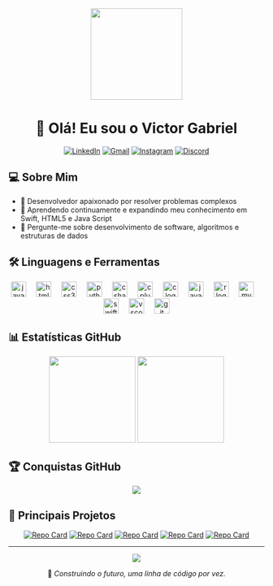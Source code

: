 <div align="center">
  <img src="https://user-images.githubusercontent.com/67410476/142714864-95efafbd-c99b-4991-be24-f8c776fbb8c0.gif" width="180" />

  # 👋 Olá! Eu sou o Victor Gabriel
  
  [![LinkedIn](https://img.shields.io/badge/LinkedIn-0077B5?style=for-the-badge&logo=linkedin&logoColor=white)](https://www.linkedin.com/)
  [![Gmail](https://img.shields.io/badge/Gmail-D14836?style=for-the-badge&logo=gmail&logoColor=white)](mailto:victorgabrielbarbosa88@gmail.com)
  [![Instagram](https://img.shields.io/badge/Instagram-E4405F?style=for-the-badge&logo=instagram&logoColor=white)](https://www.instagram.com/)
  [![Discord](https://img.shields.io/badge/Discord-7289DA?style=for-the-badge&logo=discord&logoColor=white)](https://discord.com/)
</div>

## 💻 Sobre Mim

- 🚀 Desenvolvedor apaixonado por resolver problemas complexos
- 🌱 Aprendendo continuamente e expandindo meu conhecimento em Swift, HTML5 e Java Script
- 💬 Pergunte-me sobre desenvolvimento de software, algoritmos e estruturas de dados

## 🛠️ Linguagens e Ferramentas

<div align="center">
  <img src="https://cdn.jsdelivr.net/gh/devicons/devicon/icons/javascript/javascript-original.svg" height="30" alt="javascript logo"  />
  <img width="12" />
  <img src="https://cdn.jsdelivr.net/gh/devicons/devicon/icons/html5/html5-original.svg" height="30" alt="html5 logo"  />
  <img width="12" />
  <img src="https://cdn.jsdelivr.net/gh/devicons/devicon/icons/css3/css3-original.svg" height="30" alt="css3 logo"  />
  <img width="12" />
  <img src="https://cdn.jsdelivr.net/gh/devicons/devicon/icons/python/python-original.svg" height="30" alt="python logo"  />
  <img width="12" />
  <img src="https://cdn.jsdelivr.net/gh/devicons/devicon/icons/csharp/csharp-original.svg" height="30" alt="csharp logo"  />
  <img width="12" />
  <img src="https://cdn.jsdelivr.net/gh/devicons/devicon/icons/cplusplus/cplusplus-original.svg" height="30" alt="cplusplus logo"  />
  <img width="12" />
  <img src="https://cdn.jsdelivr.net/gh/devicons/devicon/icons/c/c-original.svg" height="30" alt="c logo"  />
  <img width="12" />
  <img src="https://cdn.jsdelivr.net/gh/devicons/devicon/icons/java/java-original.svg" height="30" alt="java logo"  />
  <img width="12" />
  <img src="https://cdn.jsdelivr.net/gh/devicons/devicon/icons/r/r-original.svg" height="30" alt="r logo"  />
  <img width="12" />
  <img src="https://cdn.jsdelivr.net/gh/devicons/devicon/icons/mysql/mysql-original.svg" height="30" alt="mysql logo"  />
  <img width="12" />
  <img src="https://cdn.jsdelivr.net/gh/devicons/devicon/icons/swift/swift-original.svg" height="30" alt="swift logo"  />
  <img width="12" />
  <img src="https://cdn.jsdelivr.net/gh/devicons/devicon/icons/vscode/vscode-original.svg" height="30" alt="vscode logo"  />
  <img width="12" />
  <img src="https://cdn.jsdelivr.net/gh/devicons/devicon/icons/git/git-original.svg" height="30" alt="git logo"  />
</div>

## 📊 Estatísticas GitHub

<div align="center">
  <img src="https://github-readme-stats.vercel.app/api?username=Victor-Gabriel-Barbosa&show_icons=true&theme=radical&include_all_commits=true&count_private=true&hide_border=true" height="170" />
  <img src="https://github-readme-stats.vercel.app/api/top-langs/?username=Victor-Gabriel-Barbosa&layout=compact&theme=radical&hide_border=true" height="170" />
</div>

## 🏆 Conquistas GitHub

<div align="center">
  <img src="https://github-profile-trophy.vercel.app/?username=Victor-Gabriel-Barbosa&theme=radical&no-frame=true&margin-w=15" />
</div>

## 🌟 Principais Projetos

<div align="center">
  
[![Repo Card](https://github-readme-stats.vercel.app/api/pin/?username=Victor-Gabriel-Barbosa&repo=Hackatruck&theme=radical&hide_border=true)](https://github.com/Victor-Gabriel-Barbosa/Hackatruck)
[![Repo Card](https://github-readme-stats.vercel.app/api/pin/?username=Victor-Gabriel-Barbosa&repo=Programacao-Web-I&theme=radical&hide_border=true)](https://github.com/Victor-Gabriel-Barbosa/Programacao-Web-I)
[![Repo Card](https://github-readme-stats.vercel.app/api/pin/?username=Victor-Gabriel-Barbosa&repo=POO_1&theme=radical&hide_border=true)](https://github.com/Victor-Gabriel-Barbosa/POO_1)
[![Repo Card](https://github-readme-stats.vercel.app/api/pin/?username=Victor-Gabriel-Barbosa&repo=Algoritmos_II&theme=radical&hide_border=true)](https://github.com/Victor-Gabriel-Barbosa/Algoritmos_II)
[![Repo Card](https://github-readme-stats.vercel.app/api/pin/?username=Victor-Gabriel-Barbosa&repo=ED_2&theme=radical&hide_border=true)](https://github.com/Victor-Gabriel-Barbosa/ED_2)

</div>

---

<div align="center">
  <img src="https://komarev.com/ghpvc/?username=Victor-Gabriel-Barbosa&style=for-the-badge&color=blueviolet" />
  
  <p>🎯 <i>Construindo o futuro, uma linha de código por vez.</i></p>
</div>
